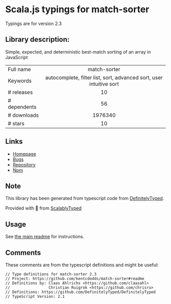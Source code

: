 
# Scala.js typings for match-sorter

Typings are for version 2.3

## Library description:
Simple, expected, and deterministic best-match sorting of an array in JavaScript

|                    |                 |
| ------------------ | :-------------: |
| Full name          | match-sorter |
| Keywords           | autocomplete, filter list, sort, advanced sort, user intuitive sort |
| # releases         | 10 |
| # dependents       | 56 |
| # downloads        | 1976340 |
| # stars            | 10 |

## Links
- [Homepage](https://github.com/kentcdodds/match-sorter#readme)
- [Bugs](https://github.com/kentcdodds/match-sorter/issues)
- [Repository](https://github.com/kentcdodds/match-sorter)
- [Npm](https://www.npmjs.com/package/match-sorter)
    


## Note
This library has been generated from typescript code from [DefinitelyTyped](https://definitelytyped.org).

Provided with :purple_heart: from [ScalablyTyped](https://github.com/oyvindberg/ScalablyTyped)

## Usage
See [the main readme](../../readme.md) for instructions.

## Comments

These comments are from the typescript definitions and might be useful:
```
// Type definitions for match-sorter 2.3
// Project: https://github.com/kentcdodds/match-sorter#readme
// Definitions by: Claas Ahlrichs <https://github.com/claasahl>
//                 Christian Ruigrok <https://github.com/chrisru>
// Definitions: https://github.com/DefinitelyTyped/DefinitelyTyped
// TypeScript Version: 2.1

```

